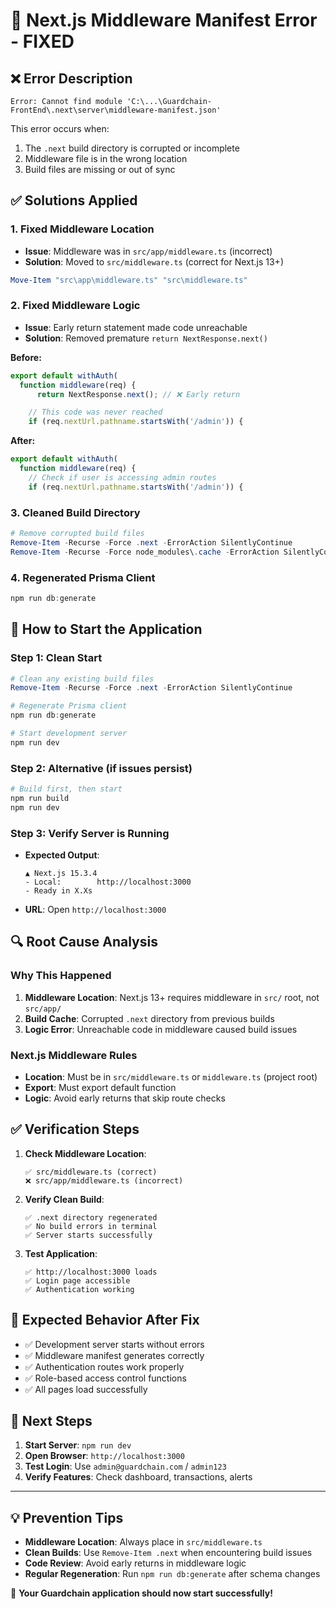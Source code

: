 # 🔧 Next.js Middleware Manifest Error - FIXED

## ❌ Error Description

```
Error: Cannot find module 'C:\...\Guardchain-FrontEnd\.next\server\middleware-manifest.json'
```

This error occurs when:

1. The `.next` build directory is corrupted or incomplete
2. Middleware file is in the wrong location
3. Build files are missing or out of sync

## ✅ Solutions Applied

### 1. **Fixed Middleware Location**

- **Issue**: Middleware was in `src/app/middleware.ts` (incorrect)
- **Solution**: Moved to `src/middleware.ts` (correct for Next.js 13+)

```powershell
Move-Item "src\app\middleware.ts" "src\middleware.ts"
```

### 2. **Fixed Middleware Logic**

- **Issue**: Early return statement made code unreachable
- **Solution**: Removed premature `return NextResponse.next()`

**Before:**

```typescript
export default withAuth(
  function middleware(req) {
      return NextResponse.next(); // ❌ Early return

    // This code was never reached
    if (req.nextUrl.pathname.startsWith('/admin')) {
```

**After:**

```typescript
export default withAuth(
  function middleware(req) {
    // Check if user is accessing admin routes
    if (req.nextUrl.pathname.startsWith('/admin')) {
```

### 3. **Cleaned Build Directory**

```powershell
# Remove corrupted build files
Remove-Item -Recurse -Force .next -ErrorAction SilentlyContinue
Remove-Item -Recurse -Force node_modules\.cache -ErrorAction SilentlyContinue
```

### 4. **Regenerated Prisma Client**

```powershell
npm run db:generate
```

## 🚀 How to Start the Application

### Step 1: Clean Start

```powershell
# Clean any existing build files
Remove-Item -Recurse -Force .next -ErrorAction SilentlyContinue

# Regenerate Prisma client
npm run db:generate

# Start development server
npm run dev
```

### Step 2: Alternative (if issues persist)

```powershell
# Build first, then start
npm run build
npm run dev
```

### Step 3: Verify Server is Running

- **Expected Output**:
  ```
  ▲ Next.js 15.3.4
  - Local:        http://localhost:3000
  - Ready in X.Xs
  ```
- **URL**: Open `http://localhost:3000`

## 🔍 Root Cause Analysis

### Why This Happened

1. **Middleware Location**: Next.js 13+ requires middleware in `src/` root, not `src/app/`
2. **Build Cache**: Corrupted `.next` directory from previous builds
3. **Logic Error**: Unreachable code in middleware caused build issues

### Next.js Middleware Rules

- **Location**: Must be in `src/middleware.ts` or `middleware.ts` (project root)
- **Export**: Must export default function
- **Logic**: Avoid early returns that skip route checks

## ✅ Verification Steps

1. **Check Middleware Location**:

   ```
   ✅ src/middleware.ts (correct)
   ❌ src/app/middleware.ts (incorrect)
   ```

2. **Verify Clean Build**:

   ```
   ✅ .next directory regenerated
   ✅ No build errors in terminal
   ✅ Server starts successfully
   ```

3. **Test Application**:
   ```
   ✅ http://localhost:3000 loads
   ✅ Login page accessible
   ✅ Authentication working
   ```

## 🎯 Expected Behavior After Fix

- ✅ Development server starts without errors
- ✅ Middleware manifest generates correctly
- ✅ Authentication routes work properly
- ✅ Role-based access control functions
- ✅ All pages load successfully

## 🚀 Next Steps

1. **Start Server**: `npm run dev`
2. **Open Browser**: `http://localhost:3000`
3. **Test Login**: Use `admin@guardchain.com` / `admin123`
4. **Verify Features**: Check dashboard, transactions, alerts

---

## 💡 Prevention Tips

- **Middleware Location**: Always place in `src/middleware.ts`
- **Clean Builds**: Use `Remove-Item .next` when encountering build issues
- **Code Review**: Avoid early returns in middleware logic
- **Regular Regeneration**: Run `npm run db:generate` after schema changes

🎉 **Your Guardchain application should now start successfully!**
